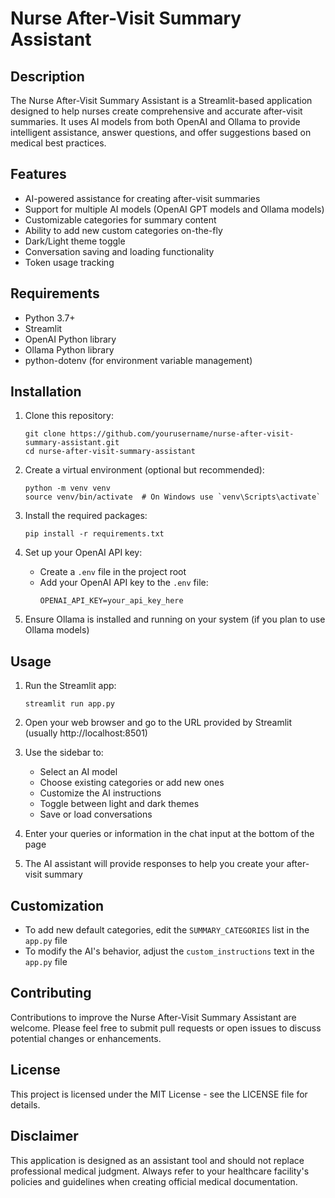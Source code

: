 # Nurse After-Visit Summary Assistant

## Description
The Nurse After-Visit Summary Assistant is a Streamlit-based application designed to help nurses create comprehensive and accurate after-visit summaries. It uses AI models from both OpenAI and Ollama to provide intelligent assistance, answer questions, and offer suggestions based on medical best practices.

## Features
- AI-powered assistance for creating after-visit summaries
- Support for multiple AI models (OpenAI GPT models and Ollama models)
- Customizable categories for summary content
- Ability to add new custom categories on-the-fly
- Dark/Light theme toggle
- Conversation saving and loading functionality
- Token usage tracking

## Requirements
- Python 3.7+
- Streamlit
- OpenAI Python library
- Ollama Python library
- python-dotenv (for environment variable management)

## Installation

1. Clone this repository:
   ```
   git clone https://github.com/yourusername/nurse-after-visit-summary-assistant.git
   cd nurse-after-visit-summary-assistant
   ```

2. Create a virtual environment (optional but recommended):
   ```
   python -m venv venv
   source venv/bin/activate  # On Windows use `venv\Scripts\activate`
   ```

3. Install the required packages:
   ```
   pip install -r requirements.txt
   ```

4. Set up your OpenAI API key:
   - Create a `.env` file in the project root
   - Add your OpenAI API key to the `.env` file:
     ```
     OPENAI_API_KEY=your_api_key_here
     ```

5. Ensure Ollama is installed and running on your system (if you plan to use Ollama models)

## Usage

1. Run the Streamlit app:
   ```
   streamlit run app.py
   ```

2. Open your web browser and go to the URL provided by Streamlit (usually http://localhost:8501)

3. Use the sidebar to:
   - Select an AI model
   - Choose existing categories or add new ones
   - Customize the AI instructions
   - Toggle between light and dark themes
   - Save or load conversations

4. Enter your queries or information in the chat input at the bottom of the page

5. The AI assistant will provide responses to help you create your after-visit summary

## Customization

- To add new default categories, edit the `SUMMARY_CATEGORIES` list in the `app.py` file
- To modify the AI's behavior, adjust the `custom_instructions` text in the `app.py` file

## Contributing

Contributions to improve the Nurse After-Visit Summary Assistant are welcome. Please feel free to submit pull requests or open issues to discuss potential changes or enhancements.

## License

This project is licensed under the MIT License - see the LICENSE file for details.

## Disclaimer

This application is designed as an assistant tool and should not replace professional medical judgment. Always refer to your healthcare facility's policies and guidelines when creating official medical documentation.
